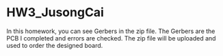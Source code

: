 # HW3_JusongCai

In this homework, you can see Gerbers in the zip file. The Gerbers are the PCB I completed and errors are checked. The zip file will be uploaded and used to order the designed board.
